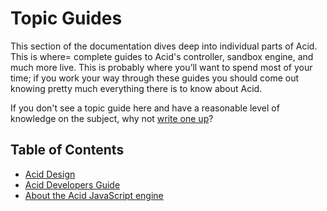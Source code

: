 # Topic Guides

This section of the documentation dives deep into individual parts of Acid. This is where= complete guides to Acid's controller, sandbox engine, and much more live. This is probably where you’ll want to spend most of your time; if you work your way through these guides you should come out knowing pretty much everything there is to know about Acid.

If you don't see a topic guide here and have a reasonable level of knowledge on the subject, why not [write one up][write]?

## Table of Contents

- [Acid Design](design.md)
- [Acid Developers Guide](developers.md)
- [About the Acid JavaScript engine](javascript.md)


[write]: https://github.com/deis/acid/new/master/docs/topics
